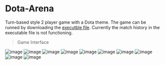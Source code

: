 # Dota-Arena
Turn-based style 2 player game with a Dota theme. 
The game can be runned by downloading the [executble file](DotaArena.exe). Currently the match history in the executable file is not functioning.

> Game Interface

![image](https://github.com/EugeneSiew/Dota-Arena/assets/82386073/c0e7095e-7ed4-4167-a1f6-e88b70893609)
![image](https://github.com/EugeneSiew/Dota-Arena/assets/82386073/735a579c-a50c-4c66-8544-54d130c69648)
![image](https://github.com/EugeneSiew/Dota-Arena/assets/82386073/d3153fda-b372-4518-af26-97e15828b46e)
![image](https://github.com/EugeneSiew/Dota-Arena/assets/82386073/44252ad2-f8fd-4a0a-aae4-34636c836b22)
![image](https://github.com/EugeneSiew/Dota-Arena/assets/82386073/a89b2338-223b-43a5-98db-607b0cf3acdb)
![image](https://github.com/EugeneSiew/Dota-Arena/assets/82386073/f9cf6306-b693-4c4d-b88c-cae536b0a699)
![image](https://github.com/EugeneSiew/Dota-Arena/assets/82386073/cb23abd4-789e-4fe4-8034-b825234854b5)
![image](https://github.com/EugeneSiew/Dota-Arena/assets/82386073/bb1abc64-beed-412a-99ba-80de635db6c9)
![image](https://github.com/EugeneSiew/Dota-Arena/assets/82386073/c92482f6-5a6e-43e3-abb8-8d24c1a93c54)
![image](https://github.com/EugeneSiew/Dota-Arena/assets/82386073/d3978b95-9988-447d-a7b0-f7abd099f8a4)

